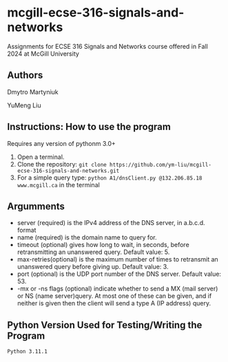 # mcgill-ecse-316-signals-and-networks
Assignments for ECSE 316 Signals and Networks course offered in Fall 2024 at McGill University

## Authors ##
Dmytro Martyniuk

YuMeng Liu

## Instructions: How to use the program ##

Requires any version of pythonm 3.0+
1. Open a terminal.
2. Clone the repository: ``` git clone https://github.com/ym-liu/mcgill-ecse-316-signals-and-networks.git ```
3. For a simple query type:
 ```python A1/dnsClient.py @132.206.85.18 www.mcgill.ca```
in the terminal

## Argumments ##
- server (required) is the IPv4 address of the DNS server, in a.b.c.d. format
- name (required) is the domain name to query for.
- timeout (optional) gives how long to wait, in seconds, before retransmitting an unanswered query. Default value: 5.
- max-retries(optional) is the maximum number of times to retransmit an unanswered query before giving up. Default value: 3.
- port (optional) is the UDP port number of the DNS server. Default value: 53.
- -mx or -ns flags (optional) indicate whether to send a MX (mail server) or NS (name server)query. At most one of these can be given, and if neither is given then the client will send a type A (IP address) query.

## Python Version Used for Testing/Writing the Program ##

```Python 3.11.1```
